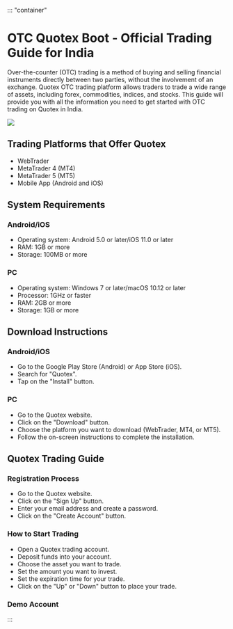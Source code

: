 ::: \"container\"
# OTC Quotex Boot - Official Trading Guide for India

Over-the-counter (OTC) trading is a method of buying and selling
financial instruments directly between two parties, without the
involvement of an exchange. Quotex OTC trading platform allows traders
to trade a wide range of assets, including forex, commodities, indices,
and stocks. This guide will provide you with all the information you
need to get started with OTC trading on Quotex in India.

[![](https://static.quotex.io/files/4_en/300_250.jpg)](https://traff.sbs/brokerqxlid)

## Trading Platforms that Offer Quotex

-   WebTrader
-   MetaTrader 4 (MT4)
-   MetaTrader 5 (MT5)
-   Mobile App (Android and iOS)

## System Requirements

### Android/iOS

-   Operating system: Android 5.0 or later/iOS 11.0 or later
-   RAM: 1GB or more
-   Storage: 100MB or more

### PC

-   Operating system: Windows 7 or later/macOS 10.12 or later
-   Processor: 1GHz or faster
-   RAM: 2GB or more
-   Storage: 1GB or more

## Download Instructions

### Android/iOS

-   Go to the Google Play Store (Android) or App Store (iOS).
-   Search for "Quotex".
-   Tap on the "Install" button.

### PC

-   Go to the Quotex website.
-   Click on the "Download" button.
-   Choose the platform you want to download (WebTrader, MT4, or MT5).
-   Follow the on-screen instructions to complete the installation.

## Quotex Trading Guide

### Registration Process

-   Go to the Quotex website.
-   Click on the "Sign Up" button.
-   Enter your email address and create a password.
-   Click on the "Create Account" button.

### How to Start Trading

-   Open a Quotex trading account.
-   Deposit funds into your account.
-   Choose the asset you want to trade.
-   Set the amount you want to invest.
-   Set the expiration time for your trade.
-   Click on the "Up" or "Down" button to place your trade.

### Demo Account
:::

